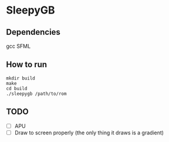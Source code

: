# SleepyGB

## Dependencies
gcc
SFML

## How to run
```
mkdir build
make
cd build
./sleepygb /path/to/rom
```

## TODO
- [ ] APU
- [ ] Draw to screen properly (the only thing it draws is a gradient)

